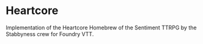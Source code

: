 # Heartcore

Implementation of the Heartcore Homebrew of the Sentiment TTRPG by the Stabbyness crew for Foundry VTT.
